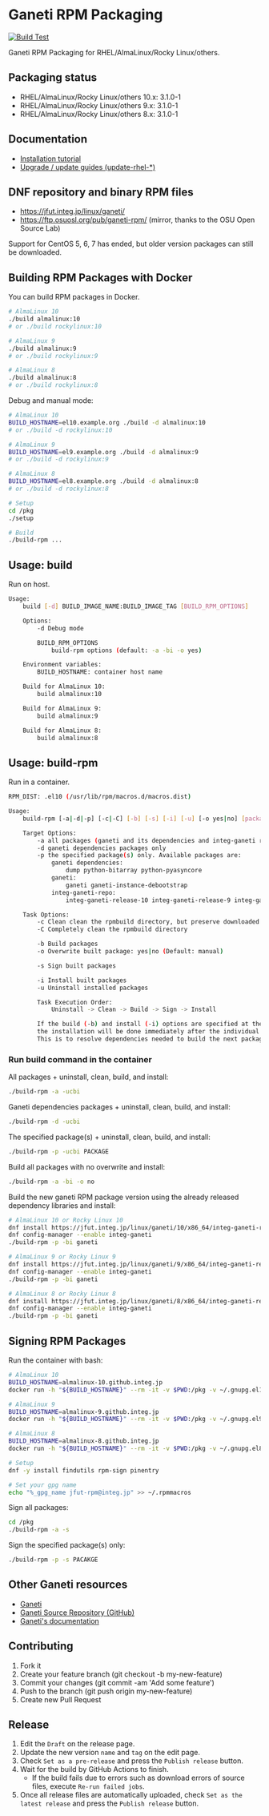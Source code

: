 # Ganeti RPM Packaging

[![Build Test](https://github.com/jfut/ganeti-rpm/workflows/Build%20Test/badge.svg?branch=main)](https://github.com/jfut/ganeti-rpm/actions?query=workflow%3A%22Build+Test%22)

Ganeti RPM Packaging for RHEL/AlmaLinux/Rocky Linux/others.

## Packaging status

- RHEL/AlmaLinux/Rocky Linux/others 10.x: 3.1.0-1
- RHEL/AlmaLinux/Rocky Linux/others 9.x: 3.1.0-1
- RHEL/AlmaLinux/Rocky Linux/others 8.x: 3.1.0-1

## Documentation

- [Installation tutorial](https://github.com/jfut/ganeti-rpm/blob/main/doc/install-rhel.md)
- [Upgrade / update guides (update-rhel-*)](https://github.com/jfut/ganeti-rpm/tree/main/doc)

## DNF repository and binary RPM files

- https://jfut.integ.jp/linux/ganeti/
- https://ftp.osuosl.org/pub/ganeti-rpm/ (mirror, thanks to the OSU Open Source Lab)

Support for CentOS 5, 6, 7 has ended, but older version packages can still be downloaded.

## Building RPM Packages with Docker

You can build RPM packages in Docker.

```bash
# AlmaLinux 10
./build almalinux:10
# or ./build rockylinux:10

# AlmaLinux 9
./build almalinux:9
# or ./build rockylinux:9

# AlmaLinux 8
./build almalinux:8
# or ./build rockylinux:8
```

Debug and manual mode:

```bash
# AlmaLinux 10
BUILD_HOSTNAME=el10.example.org ./build -d almalinux:10
# or ./build -d rockylinux:10

# AlmaLinux 9
BUILD_HOSTNAME=el9.example.org ./build -d almalinux:9
# or ./build -d rockylinux:9

# AlmaLinux 8
BUILD_HOSTNAME=el8.example.org ./build -d almalinux:8
# or ./build -d rockylinux:8

# Setup
cd /pkg
./setup

# Build
./build-rpm ...
```

## Usage: build

Run on host.

```bash
Usage:
    build [-d] BUILD_IMAGE_NAME:BUILD_IMAGE_TAG [BUILD_RPM_OPTIONS]

    Options:
        -d Debug mode

        BUILD_RPM_OPTIONS
            build-rpm options (default: -a -bi -o yes)

    Environment variables:
        BUILD_HOSTNAME: container host name

    Build for AlmaLinux 10:
        build almalinux:10

    Build for AlmaLinux 9:
        build almalinux:9

    Build for AlmaLinux 8:
        build almalinux:8
```

## Usage: build-rpm

Run in a container.

```bash
RPM_DIST: .el10 (/usr/lib/rpm/macros.d/macros.dist)

Usage:
    build-rpm [-a|-d|-p] [-c|-C] [-b] [-s] [-i] [-u] [-o yes|no] [package...]

    Target Options:
        -a all packages (ganeti and its dependencies and integ-ganeti repo)
        -d ganeti dependencies packages only
        -p the specified package(s) only. Available packages are:
            ganeti dependencies:
                dump python-bitarray python-pyasyncore
            ganeti:
                ganeti ganeti-instance-debootstrap
            integ-ganeti-repo:
                integ-ganeti-release-10 integ-ganeti-release-9 integ-ganeti-release-8

    Task Options:
        -c Clean clean the rpmbuild directory, but preserve downloaded archives
        -C Completely clean the rpmbuild directory

        -b Build packages
        -o Overwrite built package: yes|no (Default: manual)

        -s Sign built packages

        -i Install built packages
        -u Uninstall installed packages

        Task Execution Order:
            Uninstall -> Clean -> Build -> Sign -> Install

        If the build (-b) and install (-i) options are specified at the same time,
        the installation will be done immediately after the individual packages are built.
        This is to resolve dependencies needed to build the next package.
```

### Run build command in the container

All packages + uninstall, clean, build, and install:

```bash
./build-rpm -a -ucbi
```

Ganeti dependencies packages + uninstall, clean, build, and install:

```bash
./build-rpm -d -ucbi
```

The specified package(s) + uninstall, clean, build, and install:

```bash
./build-rpm -p -ucbi PACKAGE
```

Build all packages with no overwrite and install:

```bash
./build-rpm -a -bi -o no
```

Build the new ganeti RPM package version using the already released dependency libraries and install:

```bash
# AlmaLinux 10 or Rocky Linux 10
dnf install https://jfut.integ.jp/linux/ganeti/10/x86_64/integ-ganeti-release-10-1.el10.noarch.rpm
dnf config-manager --enable integ-ganeti
./build-rpm -p -bi ganeti

# AlmaLinux 9 or Rocky Linux 9
dnf install https://jfut.integ.jp/linux/ganeti/9/x86_64/integ-ganeti-release-9-1.el9.noarch.rpm
dnf config-manager --enable integ-ganeti
./build-rpm -p -bi ganeti

# AlmaLinux 8 or Rocky Linux 8
dnf install https://jfut.integ.jp/linux/ganeti/8/x86_64/integ-ganeti-release-8-1.el8.noarch.rpm
dnf config-manager --enable integ-ganeti
./build-rpm -p -bi ganeti
```

## Signing RPM Packages

Run the container with bash:

```bash
# AlmaLinux 10
BUILD_HOSTNAME=almalinux-10.github.integ.jp
docker run -h "${BUILD_HOSTNAME}" --rm -it -v $PWD:/pkg -v ~/.gnupg.el10:/root/.gnupg almalinux:10 bash

# AlmaLinux 9
BUILD_HOSTNAME=almalinux-9.github.integ.jp
docker run -h "${BUILD_HOSTNAME}" --rm -it -v $PWD:/pkg -v ~/.gnupg.el9:/root/.gnupg almalinux:9 bash

# AlmaLinux 8
BUILD_HOSTNAME=almalinux-8.github.integ.jp
docker run -h "${BUILD_HOSTNAME}" --rm -it -v $PWD:/pkg -v ~/.gnupg.el8:/root/.gnupg almalinux:8 bash

# Setup
dnf -y install findutils rpm-sign pinentry

# Set your gpg name
echo "%_gpg_name jfut-rpm@integ.jp" >> ~/.rpmmacros
```

Sign all packages:

```bash
cd /pkg
./build-rpm -a -s
```

Sign the specified package(s) only:

```bash
./build-rpm -p -s PACAKGE
```

## Other Ganeti resources

- [Ganeti](http://www.ganeti.org/)
- [Ganeti Source Repository (GitHub)](https://github.com/ganeti/ganeti)
- [Ganeti's documentation](http://docs.ganeti.org/ganeti/current/html/)

## Contributing

1. Fork it
2. Create your feature branch (git checkout -b my-new-feature)
3. Commit your changes (git commit -am 'Add some feature')
4. Push to the branch (git push origin my-new-feature)
5. Create new Pull Request

## Release

1. Edit the `Draft` on the release page.
2. Update the new version `name` and `tag` on the edit page.
3. Check `Set as a pre-release` and press the `Publish release` button.
4. Wait for the build by GitHub Actions to finish.
    - If the build fails due to errors such as download errors of source files, execute `Re-run failed jobs`.
5. Once all release files are automatically uploaded, check `Set as the latest release` and press the `Publish release` button.
